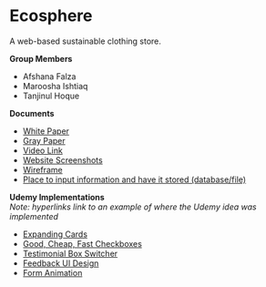 # Ecosphere
A web-based sustainable clothing store.

**__Group Members__**
- Afshana Falza
- Maroosha Ishtiaq
- Tanjinul Hoque

**__Documents__**
- [White Paper](https://github.com/afshanafalza/Ecosphere/blob/main/White%20Paper%2C%20Gray%20Paper%2C%20Video%20and%20Wireframe/White%20Paper%20for%20Ecosphere.pdf)
- [Gray Paper]()
- [Video Link]()
- [Website Screenshots](https://github.com/afshanafalza/Ecosphere/blob/main/White%20Paper%2C%20Gray%20Paper%2C%20Video%20and%20Wireframe/Website%20Screenshots.pdf)
- [Wireframe](https://github.com/afshanafalza/Ecosphere/blob/main/White%20Paper%2C%20Gray%20Paper%2C%20Video%20and%20Wireframe/Ecosphere%20Wireframe.pdf)
- [Place to input information and have it stored (database/file)](https://github.com/afshanafalza/Ecosphere/blob/4aecf08ad337a3e60727e5b2b0af4b9b56aa1877/About%20Us%20Page/about.html#L99)


**__Udemy Implementations__**  
*Note: hyperlinks link to an example of where the Udemy idea was implemented*
- [Expanding Cards](https://github.com/afshanafalza/Ecosphere/blob/03c0980100503fc1e2a2871ef13240c5efb8b574/script.js#L13)
- [Good, Cheap, Fast Checkboxes](https://github.com/afshanafalza/Ecosphere/blob/b4e2d36f73f1b2749e9d666b1eb8e7722f787ff8/Shopping%20Page/shopscript.js#L3)
- [Testimonial Box Switcher](https://github.com/afshanafalza/Ecosphere/blob/03c0980100503fc1e2a2871ef13240c5efb8b574/script.js#L38)
- [Feedback UI Design](https://github.com/afshanafalza/Ecosphere/blob/970aba6f77bb9d3945aef75f995965ddcf11057e/Cart%20Page/cartscript.js#L1)
- [Form Animation](https://github.com/afshanafalza/Ecosphere/blob/84e7f1d410c92dcff892bc9859f9e8d8fac9acec/About%20Us%20Page/about.js#L13)

